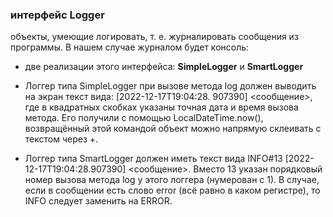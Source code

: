 ### интерфейс Logger

объекты, умеющие логировать, т. е. журналировать сообщения из программы. В нашем случае журналом будет консоль:
- две реализации этого интерфейса: **SimpleLogger** и **SmartLogger**
  
- Логгер типа SimpleLogger при вызове метода log должен выводить на экран текст вида: [2022-12-17T19:04:28.
  907390] <сообщение>, где в квадратных скобках указаны точная дата и время вызова метода. Его  получили 
  с помощью LocalDateTime.now(), возвращённый этой командой объект можно напрямую склеивать с текстом через +.

- Логгер типа SmartLogger должен иметь текст вида INFO#13 [2022-12-17T19:04:28.907390] <сообщение>. Вместо 13 
  указан порядковый номер вызова метода log у этого логгера (нумерован с 1). В случае, если в 
  сообщении есть слово error (всё равно в каком регистре), то INFO следует заменить на ERROR.


